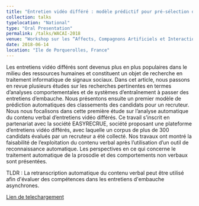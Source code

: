 ```yaml
---
title: "Entretien vidéo différé : modèle prédictif pour pré-sélection de candidats sur la base du contenu verbal"
collection: talks
typelocation: "National"
type: "Oral Presentation"
permalink: /talks/WACAI-2018
venue: "Workshop sur les “Affects, Compagnons Artificiels et Interactions” (WACAI2018)"
date: 2018-06-14
location: "Ile de Porquerolles, France"
---
```


Les entretiens vidéo différés sont devenus plus en plus populaires dans le milieu des ressources humaines et constituent un objet de recherche en traitement informatique de signaux sociaux. Dans cet article, nous passons en revue plusieurs études sur les recherches pertinentes en termes d’analyses comportementales et de systèmes d’entraînement à passer des entretiens d’embauche. Nous présentons ensuite un premier modèle de prédiction automatiques des classements des candidats pour un recruteur. Nous nous focalisons dans cette première étude sur l’analyse automatique du contenu verbal d’entretiens vidéo différés. Ce travail s’inscrit en partenariat avec la société EASYRECRUE, société proposant une plateforme d’entretiens vidéo différés, avec laquelle un corpus de plus de 300 candidats évalués par un recruteur a été collecté. Nos travaux ont montré la faisabilité de l’exploitation du contenu verbal après l’utilisation d’un outil de reconnaissance automatique. Les perspectives en ce qui concerne le traitement automatique de la prosodie et des comportements non verbaux sont présentées.

TLDR : La retranscription automatique du contenu verbal peut être utilisé afin d'évaluer des compétences dans les entretiens d'embauche asynchrones.

<a href="http://www.lsis.org/wacai2018/proceedings/WACAI2018_paper_20.pdf" target="_blank">Lien de telechargement</a>
